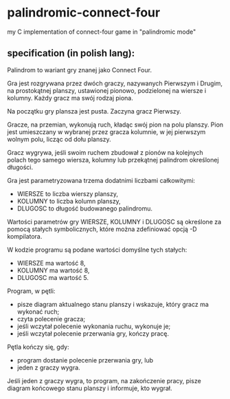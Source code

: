 # palindromic-connect-four
my C implementation of connect-four game in "palindromic mode"

## specification (in polish lang):
Palindrom to wariant gry znanej jako Connect Four.

Gra jest rozgrywana przez dwóch graczy, nazywanych Pierwszym i Drugim, na prostokątnej planszy, ustawionej pionowo, podzielonej na wiersze i kolumny. Każdy gracz ma swój rodzaj piona.

Na początku gry plansza jest pusta. Zaczyna gracz Pierwszy.

Gracze, na przemian, wykonują ruch, kładąc swój pion na polu planszy. Pion jest umieszczany w wybranej przez gracza kolumnie, w jej pierwszym wolnym polu, licząc od dołu planszy.

Gracz wygrywa, jeśli swoim ruchem zbudował z pionów na kolejnych polach tego samego wiersza, kolumny lub przekątnej palindrom określonej długości.

Gra jest parametryzowana trzema dodatnimi liczbami całkowitymi:

<ul>
<li>WIERSZE to liczba wierszy planszy,</li>
<li>KOLUMNY to liczba kolumn planszy,</li>
<li>DLUGOSC to długość budowanego palindromu.</li>
</ul>

Wartości parametrów gry WIERSZE, KOLUMNY i DLUGOSC są określone za pomocą stałych symbolicznych, które można zdefiniować opcją -D kompilatora.

W kodzie programu są podane wartości domyślne tych stałych:
<ul>
<li>WIERSZE ma wartość 8,</li>
<li>KOLUMNY ma wartość 8,</li>
<li>DLUGOSC ma wartość 5.</li>
</ul>

Program, w pętli:
<ul>
<li>pisze diagram aktualnego stanu planszy i wskazuje, który gracz ma wykonać ruch;</li>
<li>czyta polecenie gracza;</li>
<li>jeśli wczytał polecenie wykonania ruchu, wykonuje je;</li>
<li>jeśli wczytał polecenie przerwania gry, kończy pracę.</li>
</ul>

Pętla kończy się, gdy:
<ul>
<li>program dostanie polecenie przerwania gry, lub</li>
<li>jeden z graczy wygra.</li>
</ul>

Jeśli jeden z graczy wygra, to program, na zakończenie pracy, pisze diagram końcowego stanu planszy i informuje, kto wygrał.
